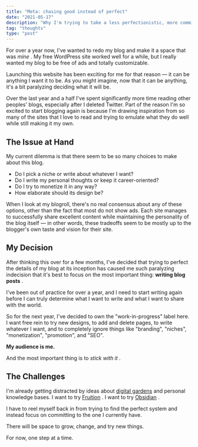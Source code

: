 ```yaml
---
title: "Meta: chasing good instead of perfect"
date: "2021-05-17"
description: "Why I'm trying to take a less perfectionistic, more committed approach to blogging."
tag: "thoughts"
type: "post"
---
```



For over a year now, I've wanted to redo my blog and make it a space that was *mine* . My free WordPress site worked well for a while, but I really wanted my blog to be free of ads and totally customizable. 

Launching this website has been exciting for me for that reason — it can be anything I want it to be. As you might imagine, now that it can be anything, it's a bit paralyzing deciding what it will be. 

Over the last year and a half I've spent significantly more time reading other peoples' blogs, especially after I deleted Twitter. Part of the reason I'm so excited to start blogging again is because I'm drawing inspiration from so many of the sites that I love to read and trying to emulate what they do well while still making it my own. 

## The Issue at Hand

My current dilemma is that there seem to be so many choices to make about this blog. 
 - Do I pick a niche or write about whatever I want?
 - Do I write my personal thoughts or keep it career-oriented?
 - Do I try to monetize it in any way?
 - How elaborate should its design be?

When I look at my blogroll, there's no real consensus about any of these options, other than the fact that most do not show ads. Each site manages to successfully share excellent content while maintaining the personality of the blog itself — in other words, these tradeoffs seem to be mostly up to the blogger's own taste and vision for their site. 

## My Decision

After thinking this over for a few months, I've decided that trying to perfect the details of my blog at its inception has caused me such paralyzing indecision that it's best to focus on the most important thing: **writing blog posts** . 

I've been out of practice for over a year, and I need to start writing again before I can truly determine what I want to write and what I want to share with the world. 

So for the next year, I've decided to own the "work-in-progress" label here. I want free rein to try new designs, to add and delete pages, to write whatever I want, and to completely ignore things like "branding", "niches", "monetization", "promotion", and "SEO". 

**My audience is me.** 

And the most important thing is to *stick with it* . 

## The Challenges

I'm already getting distracted by ideas about [digital gardens](https://maggieappleton.com/garden-history) and personal knowledge bases. I want to try [Fruition](https://fruitionsite.com/) . I want to try [Obsidian](https://obsidian.md/) . 

I have to reel myself back in from trying to find the perfect system and instead focus on committing to the one I currently have. 

There will be space to grow, change, and try new things. 

For now, one step at a time. 
